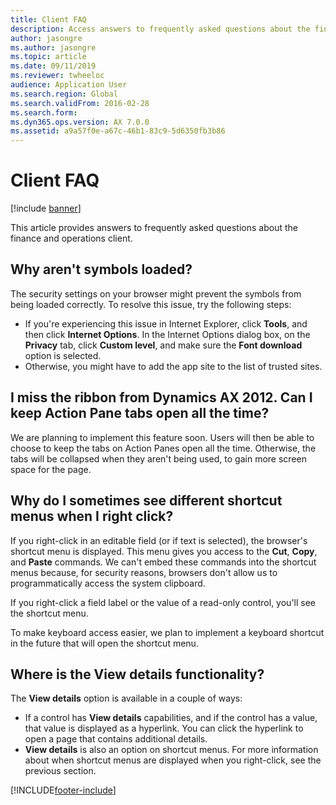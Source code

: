 ```yaml
---
title: Client FAQ
description: Access answers to frequently asked questions about the finance and operations client, including questions about symbols, the ribbon, and shortcuts.
author: jasongre
ms.author: jasongre
ms.topic: article
ms.date: 09/11/2019
ms.reviewer: twheeloc
audience: Application User
ms.search.region: Global
ms.search.validFrom: 2016-02-28
ms.search.form: 
ms.dyn365.ops.version: AX 7.0.0
ms.assetid: a9a57f0e-a67c-46b1-83c9-5d6350fb3b86
---
```


# Client FAQ

[!include [banner](../includes/banner.md)]

This article provides answers to frequently asked questions about the finance and operations client.

## Why aren't symbols loaded?

The security settings on your browser might prevent the symbols from being loaded correctly. To resolve this issue, try the following steps:

- If you're experiencing this issue in Internet Explorer, click **Tools**, and then click **Internet Options**. In the Internet Options dialog box, on the **Privacy** tab, click **Custom level**, and make sure the **Font download** option is selected.
- Otherwise, you might have to add the app site to the list of trusted sites.

## I miss the ribbon from Dynamics AX 2012. Can I keep Action Pane tabs open all the time?

We are planning to implement this feature soon. Users will then be able to choose to keep the tabs on Action Panes open all the time. Otherwise, the tabs will be collapsed when they aren't being used, to gain more screen space for the page.

## Why do I sometimes see different shortcut menus when I right click?

If you right-click in an editable field (or if text is selected), the browser's shortcut menu is displayed. This menu gives you access to the **Cut**, **Copy**, and **Paste** commands. We can't embed these commands into the shortcut menus because, for security reasons, browsers don't allow us to programmatically access the system clipboard.

If you right-click a field label or the value of a read-only control, you'll see the shortcut menu.

To make keyboard access easier, we plan to implement a keyboard shortcut in the future that will open the shortcut menu.

## Where is the View details functionality?

The **View details** option is available in a couple of ways:

- If a control has **View details** capabilities, and if the control has a value, that value is displayed as a hyperlink. You can click the hyperlink to open a page that contains additional details.
- **View details** is also an option on shortcut menus. For more information about when shortcut menus are displayed when you right-click, see the previous section.


[!INCLUDE[footer-include](../../../includes/footer-banner.md)]
